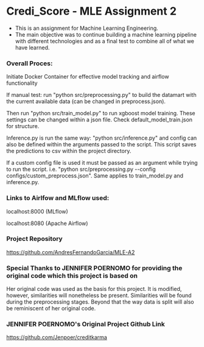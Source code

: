 # Credi_Score - MLE Assignment 2
- This is an assignment for Machine Learning Engineering.
- The main objective was to continue building a machine learning pipeline with different technologies and as a final test to combine all of what we have learned.

### Overall Proces: 
<p>Initiate Docker Container for effective model tracking and airflow functionality</p>
<p>If manual test: run "python src/preprocessing.py" to build the datamart with the current available data (can be changed in preprocess.json).</p>
<p>Then run "python src/train_model.py" to run xgboost model training. These settings can be changed within a json file. Check default_model_train.json for structure.</p>
<p>Inference.py is run the same way: "python src/inference.py" and config can also be defined within the arguments passed to the script. This script saves the predictions to csv within the project directory. </p>
<p>If a custom config file is used it must be passed as an argument while trying to run the script. i.e. "python src/preprocessing.py --config configs/custom_preprocess.json". Same applies to train_model.py and inference.py.</p>

### Links to Airlfow and MLflow used: 
<p>localhost:8000 (MLflow)</p>
<p>localhost:8080 (Apache Airflow) </p>

### Project Repository
https://github.com/AndresFernandoGarcia/MLE-A2

### Special Thanks to JENNIFER POERNOMO for providing the original code which this project is based on
<p> Her original code was used as the basis for this project. It is modified, however, similarities will nonetheless be present. Similarities will be found during the preprocessing stages. Beyond that the way data is split will also be reminiscent of her original code.</p>

### JENNIFER POERNOMO's Original Project Github Link
https://github.com/Jenpoer/creditkarma